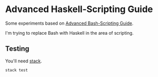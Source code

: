 # Advanced Haskell-Scripting Guide
Some experiments based on [Advanced Bash-Scripting Guide](http://www.tldp.org/LDP/abs/html/).

I'm trying to replace Bash with Haskell in the area of scripting.

## Testing

You'll need [stack](https://github.com/commercialhaskell/stack/wiki/Downloads).

    stack test
